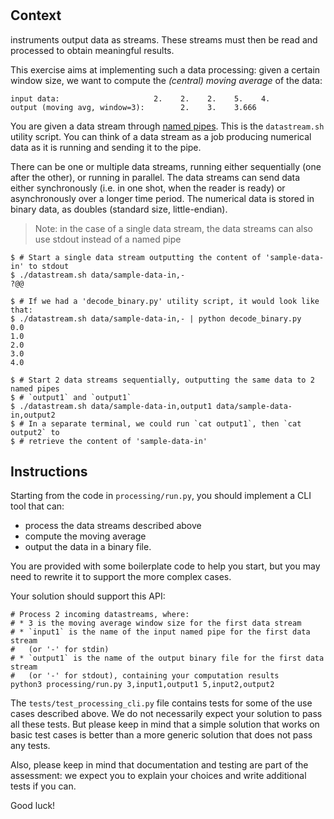 # 

## Context

instruments output data as streams. These
streams must then be read and processed to obtain meaningful results.

This exercise aims at implementing such a data processing: given a certain
window size, we want to compute the *(central) moving average* of the data:

```
input data:                     2.    2.    2.    5.    4.
output (moving avg, window=3):        2.    3.    3.666
```

You are given a data stream through [named pipes](https://en.wikipedia.org/wiki/Named_pipe).
This is the `datastream.sh` utility script.
You can think of a data stream as a job producing numerical data as it is
running and sending it to the pipe.

There can be one or multiple data streams, running either sequentially (one
after the other), or running in parallel.
The data streams can send data either synchronously (i.e. in one shot, when the
reader is ready) or asynchronously over a longer time period.
The numerical data is stored in binary data, as doubles (standard size,
little-endian).

> Note: in the case of a single data stream, the data streams can also use
> stdout instead of a named pipe

```shell
$ # Start a single data stream outputting the content of 'sample-data-in' to stdout
$ ./datastream.sh data/sample-data-in,-
?@@

$ # If we had a 'decode_binary.py' utility script, it would look like that:
$ ./datastream.sh data/sample-data-in,- | python decode_binary.py
0.0
1.0
2.0
3.0
4.0

$ # Start 2 data streams sequentially, outputting the same data to 2 named pipes 
$ # `output1` and `output1`
$ ./datastream.sh data/sample-data-in,output1 data/sample-data-in,output2
$ # In a separate terminal, we could run `cat output1`, then `cat output2` to
$ # retrieve the content of 'sample-data-in'
```

## Instructions

Starting from the code in `processing/run.py`, you should implement a
CLI tool that can:

* process the data streams described above
* compute the moving average
* output the data in a binary file.

You are provided with some boilerplate code to help you start, but you may
need to rewrite it to support the more complex cases.

Your solution should support this API:

```shell
# Process 2 incoming datastreams, where:
# * 3 is the moving average window size for the first data stream
# * `input1` is the name of the input named pipe for the first data stream
#   (or '-' for stdin)
# * `output1` is the name of the output binary file for the first data stream 
#   (or '-' for stdout), containing your computation results
python3 processing/run.py 3,input1,output1 5,input2,output2
```

The `tests/test_processing_cli.py` file contains tests for some of the use
cases described above.
We do not necessarily expect your solution to pass all these tests.
But please keep in mind that a simple solution that works on basic test cases
is better than a more generic solution that does not pass any tests.

Also, please keep in mind that documentation and testing are part of the
assessment: we expect you to explain your choices and write additional tests
if you can.

Good luck!

